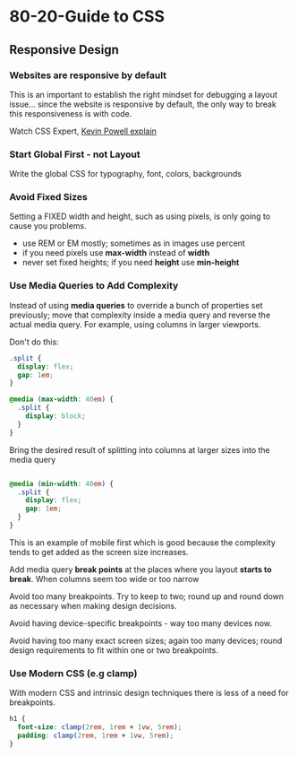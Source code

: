 # 80-20-Guide to CSS

## Responsive Design

### Websites are responsive by default

This is an important to establish the right mindset for debugging a layout issue... since the website is responsive by default, the only way to break this responsiveness is with code.

Watch CSS Expert, [Kevin Powell explain](https://youtu.be/VQraviuwbzU?t=104)

### Start Global First - not Layout

Write the global CSS for typography, font, colors, backgrounds

### Avoid Fixed Sizes

Setting a FIXED width and height, such as using pixels, is only going to cause you problems.

- use REM or EM mostly; sometimes as in images use percent
- if you need pixels use **max-width** instead of **width**
- never set fixed heights; if you need **height** use **min-height**


### Use Media Queries to Add Complexity

Instead of using **media queries** to override a bunch of properties set previously; move that complexity inside a media query and reverse the actual media query. For example, using columns in larger viewports.

Don't do this:

```css
.split {
  display: flex;
  gap: 1em;
}

@media (max-width: 40em) {
  .split {
    display: block;
  }
}
```

Bring the desired result of splitting into columns at larger sizes into the media query

```css

@media (min-width: 40em) {
  .split {
    display: flex;
    gap: 1em;
  }
}
```

This is an example of mobile first which is good because the complexity tends to get added as the screen size increases.

Add media query **break points** at the places where you layout **starts to break**. When columns seem too wide or too narrow

Avoid too many breakpoints. Try to keep to two; round up and round down as necessary when making design decisions.

Avoid having device-specific breakpoints - way too many devices now.

Avoid having too many exact screen sizes; again too many devices; round design requirements to fit within one or two breakpoints.

### Use Modern CSS (e.g clamp)

With modern CSS and intrinsic design techniques there is less of a need for breakpoints.

```css
h1 {
  font-size: clamp(2rem, 1rem + 1vw, 5rem);
  padding: clamp(2rem, 1rem + 1vw, 5rem);
}
```




